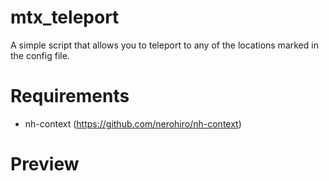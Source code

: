 # mtx_teleport

A simple script that allows you to teleport to any of the locations marked in the config file.

# Requirements

- nh-context (https://github.com/nerohiro/nh-context)

# Preview
